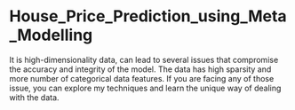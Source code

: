 # House_Price_Prediction_using_Meta_Modelling
It is high-dimensionality data, can lead to several issues that compromise the accuracy and integrity of the model. The data has high sparsity and more number of categorical data features. If you are facing any of those issue, you can explore my techniques and learn the unique way of dealing with the data. 
